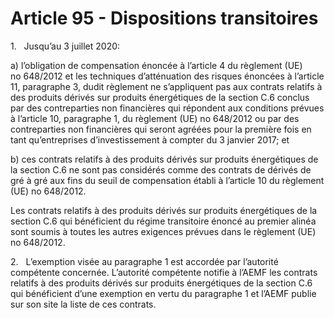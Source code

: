 # Article 95 - Dispositions transitoires


1.   Jusqu’au 3 juillet 2020:

a) l’obligation de compensation énoncée à l’article 4 du règlement (UE) no 648/2012 et les techniques d’atténuation des risques énoncées à l’article 11, paragraphe 3, dudit règlement ne s’appliquent pas aux contrats relatifs à des produits dérivés sur produits énergétiques de la section C.6 conclus par des contreparties non financières qui répondent aux conditions prévues à l’article 10, paragraphe 1, du règlement (UE) no 648/2012 ou par des contreparties non financières qui seront agréées pour la première fois en tant qu’entreprises d’investissement à compter du 3 janvier 2017; et

b) ces contrats relatifs à des produits dérivés sur produits énergétiques de la section C.6 ne sont pas considérés comme des contrats de dérivés de gré à gré aux fins du seuil de compensation établi à l’article 10 du règlement (UE) no 648/2012.

Les contrats relatifs à des produits dérivés sur produits énergétiques de la section C.6 qui bénéficient du régime transitoire énoncé au premier alinéa sont soumis à toutes les autres exigences prévues dans le règlement (UE) no 648/2012.

2.   L’exemption visée au paragraphe 1 est accordée par l’autorité compétente concernée. L’autorité compétente notifie à l’AEMF les contrats relatifs à des produits dérivés sur produits énergétiques de la section C.6 qui bénéficient d’une exemption en vertu du paragraphe 1 et l’AEMF publie sur son site la liste de ces contrats.

